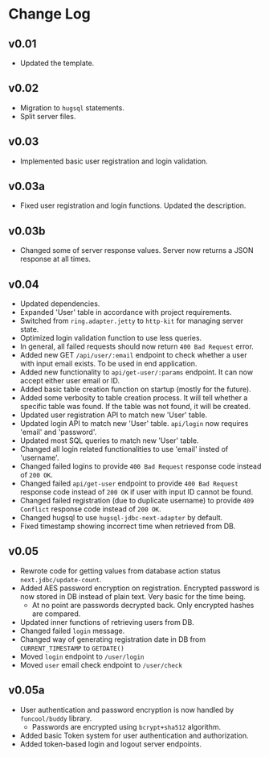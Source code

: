 # Change Log

## v0.01 

- Updated the template.

## v0.02 

- Migration to `hugsql` statements.
- Split server files.

## v0.03 

- Implemented basic user registration and login validation.

## v0.03a 

- Fixed user registration and login functions. Updated the description.

## v0.03b 

- Changed some of server response values. Server now returns a JSON response at all times.

## v0.04

- Updated dependencies.
- Expanded 'User' table in accordance with project requirements.
- Switched from `ring.adapter.jetty` to `http-kit` for managing server state.
- Optimized login validation function to use less queries.
- In general, all failed requests should now return `400 Bad Request` error.
- Added new GET `/api/user/:email` endpoint to check whether a user with input email exists. To be used in end application.
- Added new functionality to `api/get-user/:params` endpoint. It can now accept either user email or ID.
- Added basic table creation function on startup (mostly for the future).
- Added some verbosity to table creation process. It will tell whether a specific table was found. If the table was not found, it will be created.
- Updated user registration API to match new 'User' table.
- Updated login API to match new 'User' table. `api/login` now requires 'email' and 'password'.
- Updated most SQL queries to match new 'User' table.
- Changed all login related functionalities to use 'email' insted of 'username'.
- Changed failed logins to provide `400 Bad Request` response code instead of `200 OK`.
- Changed failed `api/get-user` endpoint to provide `400 Bad Request` response code instead of `200 OK` if user with input ID cannot be found.
- Changed failed registration (due to duplicate username) to provide `409 Conflict` response code instead of `200 OK`.
- Changed hugsql to use `hugsql-jdbc-next-adapter` by default.
- Fixed timestamp showing incorrect time when retrieved from DB.

## v0.05

- Rewrote code for getting values from database action status `next.jdbc/update-count`.
- Added AES password encryption on registration. Encrypted password is now stored in DB instead of plain text. Very basic for the time being.
	- At no point are passwords decrypted back. Only encrypted hashes are compared.
- Updated inner functions of retrieving users from DB.
- Changed failed `login` message.
- Changed way of generating registration date in DB from `CURRENT_TIMESTAMP` to `GETDATE()`
- Moved `login` endpoint to `/user/login`
- Moved `user` email check endpoint to `/user/check`

## v0.05a

- User authentication and password encryption is now handled by `funcool/buddy` library.
	- Passwords are encrypted using `bcrypt+sha512` algorithm.
- Added basic Token system for user authentication and authorization.
- Added token-based login and logout server endpoints.
